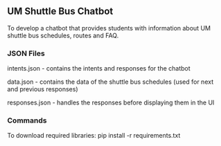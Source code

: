## UM Shuttle Bus Chatbot

To develop a chatbot that provides students with information about UM shuttle bus schedules, routes and FAQ.

### JSON Files

intents.json - contains the intents and responses for the chatbot

data.json - contains the data of the shuttle bus schedules (used for next and previous responses)

responses.json - handles the responses before displaying them in the UI

### Commands

To download required libraries: pip install -r requirements.txt
